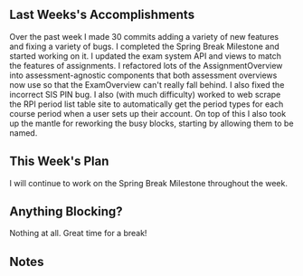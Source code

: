 ## Last Weeks's Accomplishments

Over the past week I made 30 commits adding a variety of new features and fixing a variety of bugs. I completed the Spring Break Milestone and started working on it. I updated the exam system API and views to match the features of assignments. I refactored lots of the AssignmentOverview into assessment-agnostic components that both assessment overviews now use so that the ExamOverview can't really fall behind. I also fixed the incorrect SIS PIN bug. I also (with much difficulty) worked to web scrape the RPI period list table site to automatically get the period types for each course period when a user sets up their account. On top of this I also took up the mantle for reworking the busy blocks, starting by allowing them to be named.

## This Week's Plan

I will continue to work on the Spring Break Milestone throughout the week.

## Anything Blocking?

Nothing at all. Great time for a break!

## Notes
